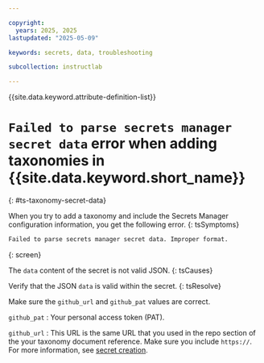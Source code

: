 ```yaml
---

copyright:
  years: 2025, 2025
lastupdated: "2025-05-09"

keywords: secrets, data, troubleshooting

subcollection: instructlab

---
```


{{site.data.keyword.attribute-definition-list}}

# `Failed to parse secrets manager secret data` error when adding taxonomies in {{site.data.keyword.short_name}}
{: #ts-taxonomy-secret-data}


When you try to add a taxonomy and include the Secrets Manager configuration information, you get the following error.
{: tsSymptoms}

```txt
Failed to parse secrets manager secret data. Improper format.
```
{: screen}


The `data` content of the secret is not valid JSON.
{: tsCauses}


Verify that the JSON `data` is valid within the secret.
{: tsResolve}

Make sure the `github_url` and `github_pat` values are correct.

`github_pat`
:   Your personal access token (PAT).

`github_url`
:   This URL is the same URL that you used in the repo section of the your taxonomy document reference. Make sure you include `https://`. For more information, see [secret creation](/docs/secrets-manager?topic=secrets-manager-secrets-manager-cli#secrets-manager-cli-secret-create-command).
